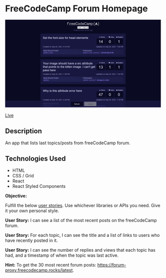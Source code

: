 # FreeCodeCamp Forum Homepage

![FreeCodeCamp Forum Homepage](screenshot.png)

[Live](https://jjnilton.github.io/freecodecamp-projects/code-interview-prep/take-home-projects/freecodecamp-forum-homepage/dist)

## Description

An app that lists last topics/posts from freeCodeCamp forum. 

## Technologies Used

- HTML
- CSS / Grid
- React
- React Styled Components

**Objective:**

Fulfill the below [user stories](https://en.wikipedia.org/wiki/User_story). Use whichever libraries or APIs you need. Give it your own personal style.

**User Story:** I can see a list of the most recent posts on the freeCodeCamp forum.

**User Story:** For each topic, I can see the title and a list of links to users who have recently posted in it.

**User Story:** I can see the number of replies and views that each topic has had, and a timestamp of when the topic was last active.

**Hint:** To get the 30 most recent forum posts: <https://forum-proxy.freecodecamp.rocks/latest>.